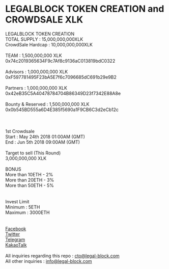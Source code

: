 # LEGALBLOCK TOKEN CREATION and CROWDSALE XLK

LEGALBLOCK TOKEN CREATION<br>
TOTAL SUPPLY : 15,000,000,000XLK<br>
CrowdSale Hardcap : 10,000,000,000XLK<br>
<br>
TEAM : 1,500,000,000 XLK<br>
0x74c2019365634F9c7Af8c9136aC013819bdC0322<br>
<br>
Advisors : 1,000,000,000 XLK<br>
0xF597781495F23bA5E7f6c7096685dC691b29e9B2<br>
<br>
Partners : 1,000,000,000 XLK<br>
0x42eB35C5A40478784704B86349D23f7342E88A8e<br>
<br>
Bounty & Reserved : 1,500,000,000 XLK<br>
0x0b545BD555a6D4E385f5690a1F9CB6C3d2eCb12c<br>
<br>
<br>
<br>
1st Crowdsale<br>
Start : May 24th 2018 01:00AM (GMT)<br>
End : Jun 5th 2018 09:00AM (GMT)<br>
<br>
Target to sell (This Round)<br>
3,000,000,000 XLK<br>
<br>
BONUS<br>
More than 10ETH - 2%<br>
More than 20ETH - 3%<br>
More than 50ETH - 5%<br>
<br>
<br>
Invest Limit<br>
Minimum : 5ETH<br>
Maximum : 3000ETH<br>
<br>
<br>
[Facebook](https://www.facebook.com/Legalblock-215858345678326)<br>
[Twitter](https://twitter.com/LEGALBLOCK_main)<br>
[Telegram](https://t.me/korealegalblock)<br>
[KakaoTalk](https://open.kakao.com/o/gs8DZdL)<br>
<br>
All inquiries regarding this repo : cto@legal-block.com<br>
All other inquiries : info@legal-block.com<br>


